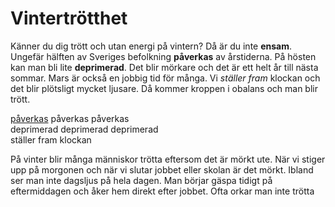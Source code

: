 # Vintertrötthet

Känner du dig trött och utan energi på vintern? Då är du inte **ensam**. Ungefär hälften av Sveriges befolkning **påverkas** av årstiderna. På hösten kan man bli lite **deprimerad**. Det blir mörkare och det är ett helt år till nästa sommar. Mars är också en jobbig tid för många. Vi *ställer fram* klockan och det blir plötsligt mycket ljusare. Då kommer kroppen i obalans och man blir trött.

[påverkas](https://sv.wiktionary.org/wiki/p%C3%A5verka#Verb) påverkas påverkas  
deprimerad deprimerad deprimerad  
ställer fram klockan

På vinter blir många människor trötta eftersom det är mörkt ute. När vi stiger upp på morgonen och när vi slutar jobbet eller skolan är det mörkt. Ibland ser man inte dagsljus på hela dagen. Man börjar gäspa tidigt på eftermiddagen och åker hem direkt efter jobbet. Ofta orkar man inte trötta
<!--stackedit_data:
eyJoaXN0b3J5IjpbMjE0Mjg1ODc0MCwtMjEyNDE3MDE1OSwtMT
IyMTAxODI0MCwtNTkxOTQ2MDY1XX0=
-->